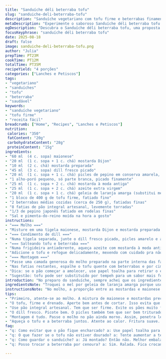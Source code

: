 ```yaml
---
title: "Sanduíche déli beterraba tofu"
slug: "sanduiche-deli-beterraba-tofu"
description: "Sanduíche vegetariano com tofu firme e beterrabas finamente fatiadas, acompanhado de molho cremoso à base de maionese e duas mostardas, trazendo texturas e sabores contrastantes. Inclui um toque de dill fresco, pepino crocante e um misto de mel e azeite para caramelizar o tofu, criando delicado equilíbrio entre doce, ácido e oami. Sem lactose, sem nozes, ideal para quem busca uma opção leve, mas consistente, com aromas marcantes e ingredientes simples que ganham vida pela técnica."
metaDescription: "Experimente o saboroso Sanduíche déli beterraba tofu com texturas incríveis e molho cremoso que combina maionese e mostardas"
ogDescription: "Descubra o Sanduíche déli beterraba tofu, uma proposta leve e marcante, fácil de preparar e perfeita para qualquer hora do dia"
focusKeyphrase: "sanduíche déli beterraba tofu"
date: 2025-08-18
draft: false
image: sanduiche-deli-beterraba-tofu.png
author: "Julia"
prepTime: PT23M
cookTime: PT12M
totalTime: PT35M
recipeYield: "4 porções"
categories: ["Lanches e Petiscos"]
tags:
- "vegetariano"
- "sanduíches"
- "tofu"
- "beterraba"
- "saudável"
keywords:
- "sanduíche vegetariano"
- "tofu firme"
- "receita fácil"
breadcrumb: ["Home", "Recipes", "Lanches e Petiscos"]
nutrition: 
 calories: "350"
 fatContent: "20g"
 carbohydrateContent: "28g"
 proteinContent: "15g"
ingredients:
- "60 ml  (4 c. sopa) maionese"
- "20 ml  (1 c. sopa + 1 c. chá) mostarda Dijon"
- "10 ml  (2 c. chá) mostarda preparada"
- "45 ml  (3 c. sopa) dill fresco picado"
- "20 ml  (1 c. sopa + 1 c. chá) picles de pepino em conserva amarela, picado fino"
- "1 alho-poró pequeno, só parte branca, picado finamente"
- "25 ml  (1 c. sopa + 2 c. chá) mostarda à moda antiga"
- "25 ml  (1 c. sopa + 2 c. chá) azeite extra virgem"
- "20 ml  (1 c. sopa + 1 c. chá) geleia de laranja amarga (substitui mel)"
- "1 bloco de 400 g de tofu firme, fatiado fino"
- "2 beterrabas médias cozidas (cerca de 250 g), fatiadas finas"
- "8 fatias de pão integral artesanal, levemente torradas"
- "1/3 de pepino japonês fatiado em rodelas finas"
- "Sal e pimenta-do-reino moída na hora a gosto"
instructions:
- "=== Molho ==="
- "Misture em uma tigela maionese, mostarda Dijon e mostarda preparada. Reserve. Textura deve ficar cremosa mas não pesada; ajuste maionese se necessário. Cuidado pra não deixar muito líquida, senão encharca o pão."
- "=== Condimento de dill ==="
- "Numa tigela separada, junte o dill fresco picado, picles amarelo e alho-poró. Essa mistura vai dar frescor e crocância. Reserve."
- "=== Salteando tofu e beterraba ==="
- "Numa frigideira antiaderente, aqueça azeite com mostarda à moda antiga e geleia de laranja. Espere até começar a espumar (aquele barulhinho leve, sinal que tá na temperatura certa)."
- "Adicione o tofu e refogue delicadamente, mexendo com cuidado pra não desmanchar as fatias. O tofu deve ficar quente, levemente dourado e com um tom rosado pelo molho – sinal de que absorveu sabor. Em seguida, junte as beterrabas e mexa por mais 2 a 3 minutos até elas estarem aquecidas e macias, mas ainda firmes. Observe que o brilho das beterrabas muda pra um vermelho mais vivo, quase translúcido. Tire do fogo e mantenha aquecido."
- "=== Montagem ==="
- "Passe uma camada generosa do molho preparado na parte interna das fatias de pão. Distribua uniformemente as rodelas de pepino sobre metade das fatias - isso cria textura crocante e refrescante contra o recheio mais úmido."
- "Nas fatias restantes, espalhe o tofu quente com beterrabas e por cima o mix de dill com picles e alho-poró. Feche os sanduíches pressionando moles para juntar os sabores e disfarçar o excesso de umidade."
- "Dica: se o pão começar a amolecer, use papel toalha para retirar o excesso de molho ou beterraba. Sirva imediatamente para aproveitar o contraste entre fresco e quente."
- "Sugestão: tofu pode ser substituído por tempeh para um sabor mais forte; beterraba por cenoura ralada se preferir menos doçura. Ajuste doce/ácido da geleia conforme seu paladar."
introduction: "No preparo do sanduíche, sempre achei que os ingredientes precisavam de uma ajudinha para se expressar. O tofu, por exemplo, verde e sem graça cru. Mas, quando salteado numa mistura de mostarda à moda antiga e um toque de geleia, vira outra história - ganha cor, um aroma doce e levemente ácido, e uma textura que envolve a boca. Combinar isso com a beterraba — cozida, fatiada, ainda quente, mas nunca mole demais — e o frescor do dill, picles e pepino transforma o conjunto num jogo de texturas e camadas. A mostarda Dijon e a maionese equilibram tudo, o pão de fermentação natural dá aquele croc croc agradável. Sinto que é equilíbrio, mesmo que seja diferente a cada vez que faço. Fundamental entender a textura do tofu, a doçura da beterraba e o frescor do condimento pra não escorregar no preparo."
ingredientsNote: "Troquei o mel por geleia de laranja amarga porque uso muito em sanduíches para dar aquele azedinho diferente. É fácil controlar a doçura e evitar que fique enjoativo. O alho-poró na receita original ajuda com sabor sutil, mas aqui prefiro usar só a parte branca para não dominar o perfil. Use o pepino japonês para não amolecer demais o pão e dar crocância na medida. Quanto ao tofu, firme e drenado é essencial; sempre aperto ele entre toalhas para tirar o máximo da água antes de cortar, isso evita que o sanduíche fique aguado. Se quiser substituir, tempeh defumado também funciona, só adapta o molho para não perder a harmonia dos sabores. O pão integral artesanal deve ser firme, evitar pão muito fofo que não sustenta recheio."
instructionsNote: "No molho, a proporção entre as mostardas e maionese é o segredo para não deixar invasivo, porque mostarda demais pode enterrar beterraba e tofu. Misture bem e prove antes. O segredo do condimento do dill é picar os picles super fininho para não roubar o protagonismo e harmonizar com frescor do alho-poró. No tempo de fogo pra refogar, não confie só no relógio – observe as cores e texturas. O tofu recebe calor e cor quando absorve o molho - ele fica rosado, não amarelo ou cru. A beterraba deve estar aquecida, não cozida mais na panela. Na montagem, passe molho no pão ainda morno, para que penetre levemente e evite que a fatia fique encharcada. Entre a beterraba e o pepino crie uma barreira de molho para evitar molhar demais. Feche firmemente, corte na diagonal para mostrar o recheio e sirva na hora, antes do contraste de temperaturas sumir. Se precisar guardar, embale separado e monte na hora."
tips:
- "Primeiro, atente-se ao molho. A mistura de maionese e mostardas precisa ser equilibrada. Não deixe escorregar. Misture e prove. Se o molho parecer forte, ajuste com mais maionese. Não exagera, só não quer que o molho encubra os sabores."
- "O tofu, firme e drenado. Aperte bem antes de cortar. Isso evita que o sanduíche fique aguado. Se precisar, use papel toalha. Um truque é colocar peso em cima. O tempeh é outra opção - sabor mais intenso."
- "Use pão integral artesanal. Tem que ser firme. Evite os pães muito fofos. Eles não suportam o recheio. A textura ideal é crocante por fora e macia por dentro. Quase não dá trabalho, mas salva seu sanduíche."
- "O dill fresco. Picote bem. O picles também tem que ser bem triturado. Eles precisam se misturar sem roubar a cena. Isso dá frescor ao condimento. Fica mais harmonioso. E o alho-poró? Use sempre a parte branca, é mais leve."
- "Montagem é tudo. Passe o molho no pão ainda morno. Assim, penetra levemente. A última camada de beterraba e pepino cria uma barreira. Não deixe um molhar o outro. Se precisar guardar, embale separado. Monte na hora."
- "Aqueça o tofu e a beterraba juntos. Atente ao calor. Fritura suave. Tome cuidado para não deixar o tofu a queimar. Deve ficar rosado. A beterraba precisa estar aquecida, mas ainda firme. O tempo é crucial para garantir a texturização."
faq:
- "q: Como evitar que o pão fique encharcado? a: Use papel toalha para absorver excesso. Coloque molho levemente e crie camadas entre beterraba e pepino. Isso ajuda."
- "q: O que fazer se o tofu não estiver dourado? a: Tente aumentar a temperatura da frigideira. Ele deve absorver o molho e ficar rosado. Não esqueça de mexer devagar."
- "q: Como guardar o sanduíche? a: Já montado? Então não. Melhor embalar os ingredientes separados. Montar na hora. Assim, mantém a crocância do pão e texturas."
- "q: Posso trocar a beterraba por cenoura? a: Sim. Ralada. Fica crocante e menos doce. Só que a misture não terá a mesma profundidade de sabor. Ajuste as proporções."

---
```

